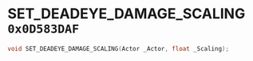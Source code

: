 # SET_DEADEYE_DAMAGE_SCALING `0x0D583DAF`

```cpp
void SET_DEADEYE_DAMAGE_SCALING(Actor _Actor, float _Scaling);
```